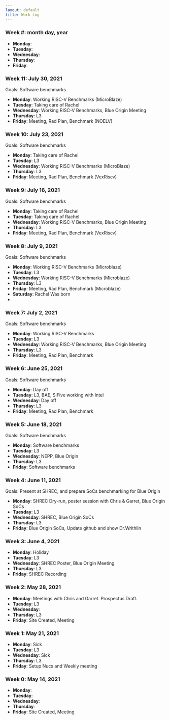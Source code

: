 ```yaml
---
layout: default
title: Work Log
---
```

### Week #: month day, year

* **Monday**: 
* **Tuesday**: 
* **Wednesday**: 
* **Thursday**: 
* **Friday**:

### Week 11: July 30, 2021

Goals: Software benchmarks

* **Monday**:  Working RISC-V Benchmarks (MicroBlaze)
* **Tuesday**: Taking care of Rachel
* **Wednesday**:  Working RISC-V Benchmarks, Blue Origin Meeting
* **Thursday**: L3
* **Friday**: Meeting, Rad Plan, Benchmark (NOELV)

### Week 10: July 23, 2021

Goals: Software benchmarks

* **Monday**:  Taking care of Rachel
* **Tuesday**: L3
* **Wednesday**: Working RISC-V Benchmarks (MicroBlaze)
* **Thursday**: L3
* **Friday**: Meeting, Rad Plan, Benchmark (VexRiscv)

### Week 9: July 16, 2021

Goals: Software benchmarks

* **Monday**:  Taking care of Rachel
* **Tuesday**: Taking care of Rachel
* **Wednesday**:  Working RISC-V Benchmarks, Blue Origin Meeting
* **Thursday**: L3
* **Friday**: Meeting, Rad Plan, Benchmark (VexRiscv)

### Week 8: July 9, 2021

Goals: Software benchmarks

* **Monday**:  Working RISC-V Benchmarks (Microblaze)
* **Tuesday**: L3
* **Wednesday**:  Working RISC-V Benchmarks (Microblaze)
* **Thursday**: L3
* **Friday**: Meeting, Rad Plan, Benchmark (Microblaze)
* **Saturday**: Rachel Was born
* 
### Week 7: July 2, 2021

Goals: Software benchmarks

* **Monday**:  Working RISC-V Benchmarks
* **Tuesday**: L3
* **Wednesday**:  Working RISC-V Benchmarks, Blue Origin Meeting
* **Thursday**: L3
* **Friday**: Meeting, Rad Plan, Benchmark

### Week 6: June 25, 2021

Goals: Software benchmarks

* **Monday**:  Day off
* **Tuesday**: L3, BAE, SiFive working with Intel
* **Wednesday**: Day off
* **Thursday**: L3
* **Friday**: Meeting, Rad Plan, Benchmark

### Week 5: June 18, 2021

Goals: Software benchmarks

* **Monday**: Software benchmarks
* **Tuesday**: L3
* **Wednesday**: NEPP, Blue Origin
* **Thursday**: L3
* **Friday**: Software benchmarks
### Week 4: June 11, 2021

Goals: Present at SHREC, and prepare SoCs benchmarking for Blue Origin

* **Monday**: SHREC Dry-run, poster session with Chris & Garret, Blue Origin SoCs
* **Tuesday**: L3
* **Wednesday**: SHREC, Blue Origin SoCs
* **Thursday**: L3
* **Friday**: Blue Origin SoCs, Update github and show Dr.Writhlin

### Week 3: June 4, 2021

* **Monday**: Holiday
* **Tuesday**: L3
* **Wednesday**: SHREC Poster, Blue Origin Meeting
* **Thursday**: L3
* **Friday**: SHREC Recording

### Week 2: May 28, 2021

* **Monday**: Meetings with Chris and Garret. Prospectus Draft.
* **Tuesday**: L3
* **Wednesday**: 
* **Thursday**: L3
* **Friday**: Site Created, Meeting

### Week 1: May 21, 2021

* **Monday**: Sick
* **Tuesday**: L3
* **Wednesday**: Sick
* **Thursday**: L3
* **Friday**: Setup Nucs and Weekly meeting

### Week 0: May 14, 2021

* **Monday**: 
* **Tuesday**: 
* **Wednesday**: 
* **Thursday**: 
* **Friday**: Site Created, Meeting

